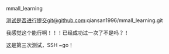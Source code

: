 mmall_learning

测试是否进行提交git@github.com:qiansan1996/mmall_learning.git

我感觉这个能行啊！！！已经成功过一次了不是吗？！

这是第三次测试，SSH ~go！
